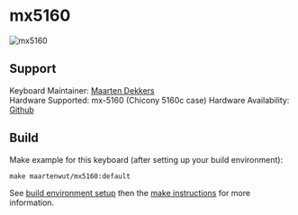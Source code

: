 # mx5160

![mx5160](https://i.imgur.com/XZ9xUeq.jpg)

## Support
Keyboard Maintainer: [Maarten Dekkers](https://github.com/maartenwut)  
Hardware Supported: mx-5160 (Chicony 5160c case)
Hardware Availability: [Github](https://github.com/Maartenwut/mx-5160)  

## Build
Make example for this keyboard (after setting up your build environment):

    make maartenwut/mx5160:default

See [build environment setup](https://docs.qmk.fm/#/getting_started_build_tools) then the [make instructions](https://docs.qmk.fm/#/getting_started_make_guide) for more information.